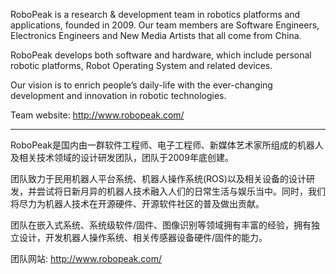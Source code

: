 RoboPeak is a research & development team in robotics platforms and applications, founded in 2009. Our team members are Software Engineers, Electronics Engineers and New Media Artists that all come from China.

RoboPeak develops both software and hardware, which include personal robotic platforms, Robot Operating System and related devices.

Our vision is to enrich people’s daily-life with the ever-changing development and innovation in robotic technologies.

Team website: http://www.robopeak.com/


---


RoboPeak是国内由一群软件工程师、电子工程师、新媒体艺术家所组成的机器人及相关技术领域的设计研发团队，团队于2009年底创建。

团队致力于民用机器人平台系统、机器人操作系统(ROS)以及相关设备的设计研发，并尝试将日新月异的机器人技术融入人们的日常生活与娱乐当中。同时，我们将尽力为机器人技术在开源硬件、开源软件社区的普及做出贡献。

团队在嵌入式系统、系统级软件/固件、图像识别等领域拥有丰富的经验，拥有独立设计，开发机器人操作系统、相关传感器设备硬件/固件的能力。

团队网站: http://www.robopeak.com/